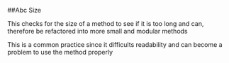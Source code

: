 ##Abc Size

This checks for the size of a method to see if it is too long and can, therefore be refactored into more small and modular methods

This is a common practice since it difficults readability and can become a problem to use the method properly